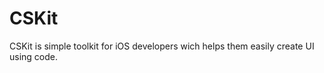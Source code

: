 CSKit
=====

CSKit is simple toolkit for iOS developers wich helps them easily create UI using code.
